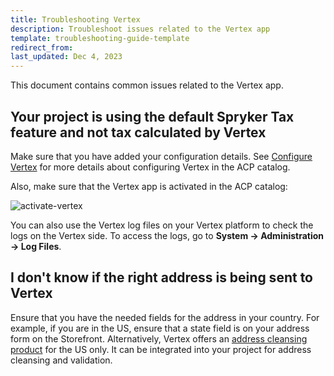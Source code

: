 ```yaml
---
title: Troubleshooting Vertex
description: Troubleshoot issues related to the Vertex app
template: troubleshooting-guide-template
redirect_from:
last_updated: Dec 4, 2023
---
```

This document contains common issues related to the Vertex app.

## Your project is using the default Spryker Tax feature and not tax calculated by Vertex

Make sure that you have added your configuration details. See [Configure Vertex](/docs/pbc/all/tax-management/{{page.version}}/base-shop/third-party-integrations/vertex/connect-vertex.html) for more details about configuring Vertex in the ACP catalog.
 
Also, make sure that the Vertex app is activated in the ACP catalog:

![activate-vertex](https://spryker.s3.eu-central-1.amazonaws.com/docs/pbc/all/tax-management/vertex/troubleshoot-vertex/activate-vertex.png)

You can also use the Vertex log files on your Vertex platform to check the logs on the Vertex side. To access the logs, go to **System -> Administration -> Log Files**.

## I don't know if the right address is being sent to Vertex

Ensure that you have the needed fields for the address in your country. For example, if you are in the US, ensure that a state field is on your address form on the Storefront. Alternatively, Vertex offers an [address cleansing product](https://www.vertexinc.com/solutions/products/vertex-o-series-address-cleansing) for the US only. It can be integrated into your project for address cleansing and validation. 
